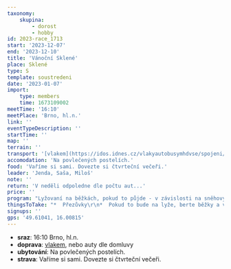 ```yaml
---
taxonomy:
    skupina:
        - dorost
        - hobby
id: 2023-race_1713
start: '2023-12-07'
end: '2023-12-10'
title: 'Vánoční Sklené'
place: Sklené
type: S
template: soustredeni
date: '2023-01-07'
import:
    type: members
    time: 1673109002
meetTime: '16:10'
meetPlace: 'Brno, hl.n.'
link: ''
eventTypeDescription: ''
startTime: ''
map: ''
terrain: ''
transport: '[vlakem](https://idos.idnes.cz/vlakyautobusymhdvse/spojeni/prehled/?p=Fyb5SSWpsOpfNdTbad2ENOpNjMdVVKdd.gQ8ZVIlwIWpEoORrUEPtHOZx4K238SOZRqdhspbRnmVO8J3PqD7pY8QT5fa0Tmfrp5e.6V3PudFKVII6LvwWNCms.jA8dC7XWln4.3mZ0c-), nebo auty dle domluvy'
accomodation: 'Na povlečených postelích.'
food: 'Vaříme si sami. Dovezte si čtvrteční večeři.'
leader: 'Jenda, Saša, Miloš'
note: ''
return: 'V neděli odpoledne dle počtu aut...'
price: ''
program: "Lyžovaní na běžkách, pokud to půjde - v závislosti na sněhových podmínkách a počasí.\r\nPokud sníh nebude, budeme běhat."
thingsToTake: "*  Přezůvky\r\n*  Pokud to bude na lyže, berte běžky a věci na ně. Zároveň i jedny boty na běh (aby byla varianta v případě nutnosti).\r\n*  pro variantu běh doporučuju alespoň:\r\n\t*  2x boty (terén, cesty)\r\n\t*  2 sady oblečení\r\n\t*  světlo\r\n\t*  buzolu\r\n* Hry na večer\r\n* 1x společný dárek pod stromeček (další dárky navíc v neomezeném množství).\r\n* Mapy, které jste ještě nestihli probrat s nikým 20+.\r\n* Pro zimomřivé spacák (už několik let nebyl potřeba)"
signups: ''
gps: '49.61041, 16.00815'
---
```


* **sraz**: 16:10 Brno, hl.n.
* **doprava**: [vlakem](https://idos.idnes.cz/vlakyautobusymhdvse/spojeni/prehled/?p=Fyb5SSWpsOpfNdTbad2ENOpNjMdVVKdd.gQ8ZVIlwIWpEoORrUEPtHOZx4K238SOZRqdhspbRnmVO8J3PqD7pY8QT5fa0Tmfrp5e.6V3PudFKVII6LvwWNCms.jA8dC7XWln4.3mZ0c-), nebo auty dle domluvy
* **ubytování**: Na povlečených postelích.
* **strava**: Vaříme si sami. Dovezte si čtvrteční večeři.
